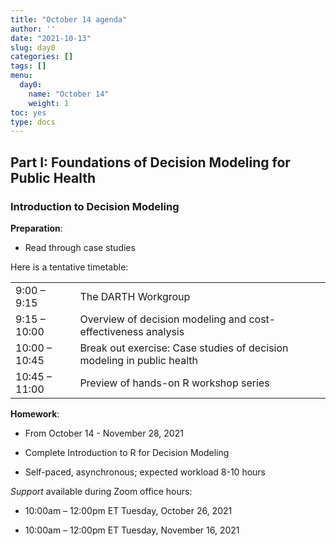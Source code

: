 ```yaml
---
title: "October 14 agenda"
author: ''
date: "2021-10-13"
slug: day0
categories: []
tags: []
menu:
  day0:
    name: "October 14"
    weight: 1
toc: yes
type: docs
---
```


## Part I: Foundations of Decision Modeling for Public Health

### Introduction to Decision Modeling

**Preparation**:

- Read through case studies

Here is a tentative timetable:

|                            |            |
|--------------------------------------------|:------------------|
| 9:00 – 9:15   | The DARTH Workgroup |
| 9:15 – 10:00  | Overview of decision modeling and cost-effectiveness analysis | 
| 10:00 – 10:45 | Break out exercise: Case studies of decision modeling in public health |
| 10:45 – 11:00 | Preview of hands-on R workshop series |

**Homework**:

- From October 14 - November 28, 2021

- Complete Introduction to R for Decision Modeling

- Self-paced, asynchronous; expected workload 8-10 hours 

*Support* available during Zoom office hours:

- 10:00am – 12:00pm ET Tuesday, October 26, 2021

- 10:00am – 12:00pm ET Tuesday, November 16, 2021


<!-- ## Live session recording: -->

<!-- ```{r, echo=F} -->
<!-- blogdown::shortcode("vimeo", "592848080") -->
<!-- ``` -->
